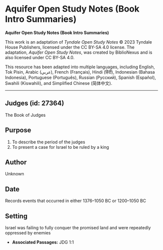# Aquifer Open Study Notes (Book Intro Summaries)

**Aquifer Open Study Notes (Book Intro Summaries)**

This work is an adaptation of *Tyndale Open Study Notes* © 2023 Tyndale House Publishers, licensed under the CC BY\-SA 4\.0 license. The adaptation, *Aquifer Open Study Notes*, was created by BiblioNexus and is also licensed under CC BY\-SA 4\.0\.

This resource has been adapted into multiple languages, including English, Tok Pisin, Arabic (عربي), French (Français), Hindi (हिंदी), Indonesian (Bahasa Indonesia), Portuguese (Português), Russian (Русский), Spanish (Español), Swahili (Kiswahili), and Simplified Chinese (简体中文).



--------------------------------

## Judges (id: 27364)

The Book of Judges

Purpose
-------

1. To describe the period of the judges
2. To present a case for Israel to be ruled by a king

Author
------

Unknown

Date
----

Records events that occurred in either 1376–1050 BC or 1200–1050 BC

Setting
-------

Israel was failing to fully conquer the promised land and were repeatedly oppressed by enemies

* **Associated Passages:** JDG 1:1

